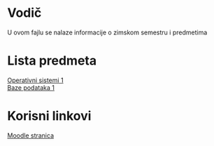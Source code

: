 # Vodič
U ovom fajlu se nalaze informacije o zimskom semestru i predmetima

# Lista predmeta
[Operativni sistemi 1](https://github.com/Produktivna-grupa/PMFKG/blob/master/II%20godina/Zimski%20semestar/OS1/Vodi%C4%8D_predmet.md#vodi%C4%8D)  
[Baze podataka 1](https://github.com/Produktivna-grupa/PMFKG/blob/master/II%20godina/Zimski%20semestar/BP1/Vodi%C4%8D_predmet.md#vodi%C4%8D)
# Korisni linkovi
[Moodle stranica](https://imi.pmf.kg.ac.rs/moodle/course/index.php?categoryid=97)
